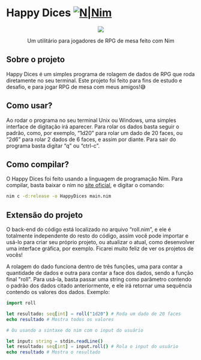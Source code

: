 
# Happy Dices [![N|Nim](https://beeimg.com/images/d38998082823.png)](https://nim-lang.org/)
<div align="center">
    <img src="https://beeimg.com/images/l28744908623.png">
    <p>Um utilitário para jogadores de RPG de mesa feito com Nim</p>
</div>

## Sobre o projeto
Happy Dices é um simples programa de rolagem de dados de RPG que roda diretamente no seu terminal. Este projeto foi feito para fins de estudo e desafio, e para jogar RPG de mesa com meus amigos!😅

## Como usar?
Ao rodar o programa no seu terminal Unix ou Windows, uma simples interface de digitação irá aparecer. Para rolar os dados basta seguir o padrão, como, por exemplo, “1d20” para rolar um dado de 20 faces, ou “2d6” para rolar 2 dados de 6 faces, e assim por diante. Para sair do programa basta digitar “q” ou “ctrl-c”.

## Como compilar?
O Happy Dices foi feito usando a linguagem de programação Nim. Para compilar, basta baixar o nim no [site oficial](https://nim-lang.org/), e digitar o comando:
```sh
nim c -d:release -o HappyDices main.nim
```

## Extensão do projeto
O back-end do código está localizado no arquivo “roll.nim”, e ele é totalmente independente do resto do código, assim você pode importar e usá-lo para criar seu próprio projeto, ou atualizar o atual, como desenvolver uma interface gráfica, por exemplo. Ficarei muito feliz de ver os projetos de vocês!

A rolagem do dado funciona dentro de três funções, uma para contar a quantidade de dados e outra para contar a face dos dados, sendo a função final "roll". Para usá-la, basta passar uma string como parâmetro contendo o padrão dos dados citado anteriormente, e ele irá retornar uma sequência contendo os valores dos dados. Exemplo:

```nim
import roll

let resultado: seq[int] = roll("1d20") # Roda um dado de 20 faces
echo resultado # Mostra todos os valores

# Ou usando a sintaxe do nim com o input do usuário

let input: string = stdin.readLine()
let resultado: seq[int] = input.roll() # Rola o input do usuário
echo resultado # Mostra o resultado

```
